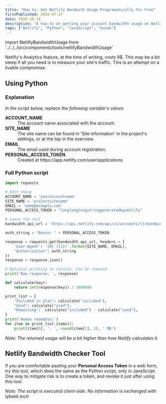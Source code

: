 ```yaml
---
title: "How to: Get Netlify Bandwith Usage Programatically For Free"
firstPublished: 2020-07-27
date: 2020-10-14
description: "A how-to on getting your account bandwidth usage on Netlify for free, either using Javascript or Python."
tags: ["Netlify", "Python", "JavaScript", "Guide"]
---
```


import NetlifyBandwidthUsage from '../../../src/components/tools/netlifyBandwidthUsage'

Netlify's Analytics feature, at the time of writing, costs 9$. This may be a bit steep if all you need is to measure your site's traffic. This is an attempt on a livable compromise.

## Using Python

### Explanation

*In the script below, replace the following variable's values*

<dl>
    <dt style="font-weight: bold;">ACCOUNT_NAME</dt>
    <dd>The account name associated with the account.</dd>
    <dt style="font-weight: bold;">SITE_NAME</dt>
    <dd>The site name can be found in 'Site information' in the project's settings, or at the top in the overview.</dd>
    <dt style="font-weight: bold;">EMAIL</dt>
    <dd>The email used during account registration.</dd>
    <dt style="font-weight: bold;">PERSONAL_ACCESS_TOKEN</dt>
    <dd>Created at https://app.netlify.com/user/applications</dd>        
</dl>

### Full Python script

```python
import requests

# Edit these
ACCOUNT_NAME = 'youraccountname'
SITE_NAME = 'projectsitename'
EMAIL = 'name@example.com'
PERSONAL_ACCESS_TOKEN = "longlonglongstringgeneratedbynetlify"

# Leave the rest
bandwidth_api_url = 'https://api.netlify.com/api/v1/accounts/{}/bandwidth'.format(ACCOUNT_NAME)

auth_string = "Bearer " + PERSONAL_ACCESS_TOKEN

response = requests.get(bandwidth_api_url, headers = {
    'User-Agent': '{0} ({1})'.format(SITE_NAME, EMAIL),
    "Authorization": auth_string
})
response = response.json()

# Optional printing to console. Can be removed
print('Raw response: ', response)

def calculate(key):
    return int(response[key]) / 1000000

print_list = {
    "Included in plan": calculate("included"),
    "Used": calculate("used"),
    "Remaining":  calculate("included") - calculate("used"),
}
print('Human readable:')
for item in print_list.items():
    print(item[0], ': ', round(item[1], 2), ' MB')
```
*Note: The returned usage will be a bit higher than how Netlify calculates it.*

## Netlify Bandwidth Checker Tool

If you are comfortable pasting your **Personal Access Token** in a web form, try this tool, which does the same as the Python script, only in JavaScript.
One way to mitigate risk is to create a token, and revoke it just after using this tool.

*Note: The script is executed client-side. No information is exchanged with lybekk.tech*

<NetlifyBandwidthUsage />
